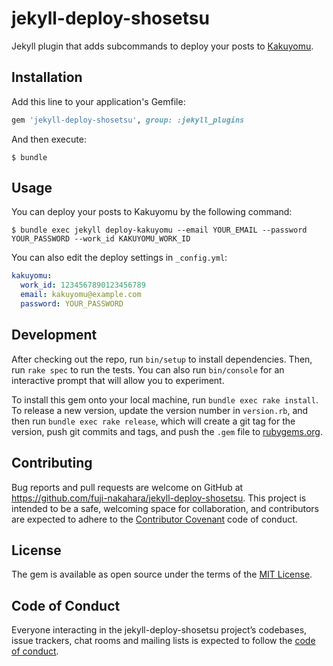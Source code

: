 # jekyll-deploy-shosetsu

Jekyll plugin that adds subcommands to deploy your posts to [Kakuyomu](https://kakuyomu.jp/).

## Installation

Add this line to your application's Gemfile:

```ruby
gem 'jekyll-deploy-shosetsu', group: :jekyll_plugins
```

And then execute:

    $ bundle

## Usage

You can deploy your posts to Kakuyomu by the following command:

    $ bundle exec jekyll deploy-kakuyomu --email YOUR_EMAIL --password YOUR_PASSWORD --work_id KAKUYOMU_WORK_ID

You can also edit the deploy settings in `_config.yml`:

```yaml
kakuyomu:
  work_id: 1234567890123456789
  email: kakuyomu@example.com
  password: YOUR_PASSWORD
```

## Development

After checking out the repo, run `bin/setup` to install dependencies. Then, run `rake spec` to run the tests. You can also run `bin/console` for an interactive prompt that will allow you to experiment.

To install this gem onto your local machine, run `bundle exec rake install`. To release a new version, update the version number in `version.rb`, and then run `bundle exec rake release`, which will create a git tag for the version, push git commits and tags, and push the `.gem` file to [rubygems.org](https://rubygems.org).

## Contributing

Bug reports and pull requests are welcome on GitHub at https://github.com/fuji-nakahara/jekyll-deploy-shosetsu. This project is intended to be a safe, welcoming space for collaboration, and contributors are expected to adhere to the [Contributor Covenant](http://contributor-covenant.org) code of conduct.

## License

The gem is available as open source under the terms of the [MIT License](https://opensource.org/licenses/MIT).

## Code of Conduct

Everyone interacting in the jekyll-deploy-shosetsu project’s codebases, issue trackers, chat rooms and mailing lists is expected to follow the [code of conduct](https://github.com/fuji-nakahara/jekyll-deploy-shosetsu/blob/master/CODE_OF_CONDUCT.md).
